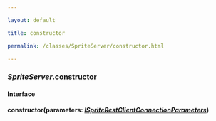```yaml
---

layout: default

title: constructor

permalink: /classes/SpriteServer/constructor.html

---
```


### _SpriteServer_.constructor

#### Interface

**constructor(**parameters: *[ISpriteRestClientConnectionParameters](../../types/ISpriteRestClientConnectionParameters.html)***)**

